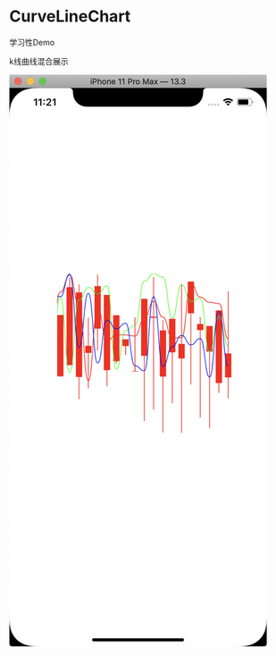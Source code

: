# CurveLineChart
学习性Demo

k线曲线混合展示

![image](https://github.com/lijiangg/CurveLineChart/blob/master/mdc.png)
